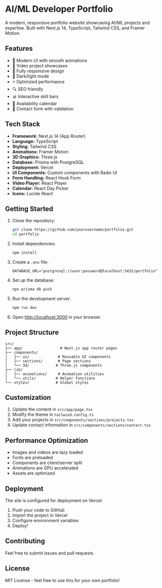 # AI/ML Developer Portfolio

A modern, responsive portfolio website showcasing AI/ML projects and expertise. Built with Next.js 14, TypeScript, Tailwind CSS, and Framer Motion.

## Features

- 🎨 Modern UI with smooth animations
- 🎥 Video project showcases
- 📱 Fully responsive design
- 🌙 Dark/light mode
- ⚡ Optimized performance
- 🔍 SEO friendly
- 📊 Interactive skill bars
- 📅 Availability calendar
- 📝 Contact form with validation

## Tech Stack

- **Framework:** Next.js 14 (App Router)
- **Language:** TypeScript
- **Styling:** Tailwind CSS
- **Animations:** Framer Motion
- **3D Graphics:** Three.js
- **Database:** Prisma with PostgreSQL
- **Deployment:** Vercel
- **UI Components:** Custom components with Radix UI
- **Form Handling:** React Hook Form
- **Video Player:** React Player
- **Calendar:** React Day Picker
- **Icons:** Lucide React

## Getting Started

1. Clone the repository:
   ```bash
   git clone https://github.com/yourusername/portfolio.git
   cd portfolio
   ```

2. Install dependencies:
   ```bash
   npm install
   ```

3. Create a `.env` file:
   ```env
   DATABASE_URL="postgresql://user:password@localhost:5432/portfolio"
   ```

4. Set up the database:
   ```bash
   npx prisma db push
   ```

5. Run the development server:
   ```bash
   npm run dev
   ```

6. Open [http://localhost:3000](http://localhost:3000) in your browser.

## Project Structure

```
src/
├── app/                 # Next.js app router pages
├── components/
│   ├── ui/             # Reusable UI components
│   ├── sections/       # Page sections
│   └── 3d/            # Three.js components
├── lib/
│   ├── animations/     # Animation utilities
│   └── utils/         # Helper functions
└── styles/            # Global styles
```

## Customization

1. Update the content in `src/app/page.tsx`
2. Modify the theme in `tailwind.config.ts`
3. Add your projects in `src/components/sections/projects.tsx`
4. Update contact information in `src/components/sections/contact.tsx`

## Performance Optimization

- Images and videos are lazy loaded
- Fonts are preloaded
- Components are client/server split
- Animations are GPU accelerated
- Assets are optimized

## Deployment

The site is configured for deployment on Vercel:

1. Push your code to GitHub
2. Import the project in Vercel
3. Configure environment variables
4. Deploy!

## Contributing

Feel free to submit issues and pull requests.

## License

MIT License - feel free to use this for your own portfolio! 